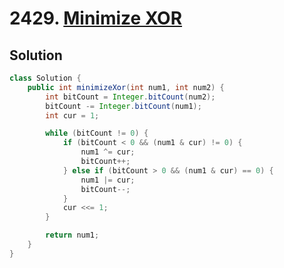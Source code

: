 # 2429. [Minimize XOR](https://leetcode.com/problems/minimize-xor/description/?envType=daily-question&envId=2025-01-15)

## Solution

```java
class Solution {
    public int minimizeXor(int num1, int num2) {
        int bitCount = Integer.bitCount(num2);
        bitCount -= Integer.bitCount(num1);
        int cur = 1;

        while (bitCount != 0) {
            if (bitCount < 0 && (num1 & cur) != 0) {
                num1 ^= cur;
                bitCount++;
            } else if (bitCount > 0 && (num1 & cur) == 0) {
                num1 |= cur;
                bitCount--;
            }
            cur <<= 1;
        }

        return num1;
    }
}
```
